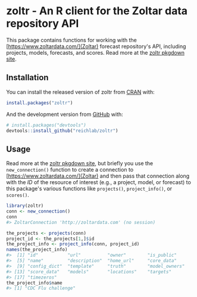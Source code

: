 
<!-- README.md is generated from README.Rmd. Please edit that file -->
zoltr - An R client for the Zoltar data repository API
======================================================

<!-- badges: start -->
<!-- badges: end -->
This package contains functions for working with the [https://www.zoltardata.com/](Zoltar) forecast repository's API, including projects, models, forecasts, and scores. Read more at the [zoltr pkgdown site](http://reichlab.io/zoltr/).

Installation
------------

You can install the released version of zoltr from [CRAN](https://CRAN.R-project.org) with:

``` r
install.packages("zoltr")
```

And the development version from [GitHub](https://github.com/) with:

``` r
# install.packages("devtools")
devtools::install_github("reichlab/zoltr")
```

Usage
-----

Read more at the [zoltr pkgdown site](http://reichlab.io/zoltr/), but briefly you use the `new_connection()` function to create a connection to [https://www.zoltardata.com/](Zoltar) and then pass that connection along with the *ID* of the resource of interest (e.g., a project, model, or forecast) to this package's various functions like `projects()`, `project_info()`, or `scores()`.

``` r
library(zoltr)
conn <- new_connection()
conn
#> ZoltarConnection 'http://zoltardata.com' (no session)

the_projects <- projects(conn)
project_id <- the_projects[1,]$id
the_project_info <- project_info(conn, project_id)
names(the_project_info)
#>  [1] "id"           "url"          "owner"        "is_public"   
#>  [5] "name"         "description"  "home_url"     "core_data"   
#>  [9] "config_dict"  "template"     "truth"        "model_owners"
#> [13] "score_data"   "models"       "locations"    "targets"     
#> [17] "timezeros"
the_project_info$name
#> [1] "CDC Flu challenge"
```
